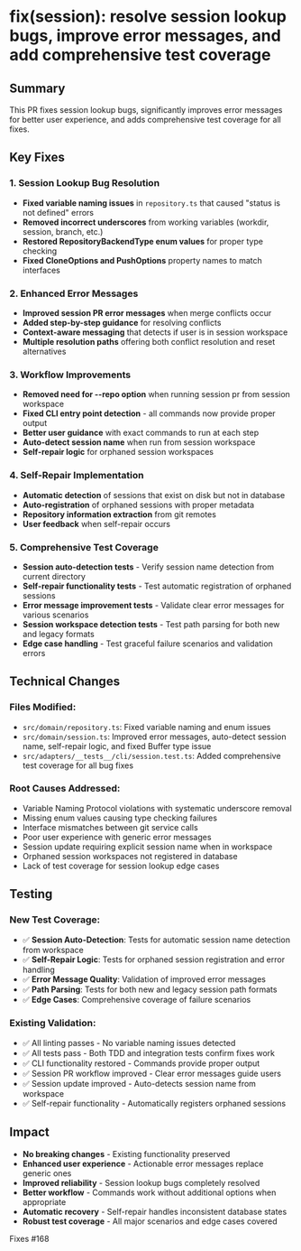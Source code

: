 # fix(session): resolve session lookup bugs, improve error messages, and add comprehensive test coverage

## Summary

This PR fixes session lookup bugs, significantly improves error messages for better user experience, and adds comprehensive test coverage for all fixes.

## Key Fixes

### 1. Session Lookup Bug Resolution

- **Fixed variable naming issues** in `repository.ts` that caused "status is not defined" errors
- **Removed incorrect underscores** from working variables (workdir, session, branch, etc.)
- **Restored RepositoryBackendType enum values** for proper type checking
- **Fixed CloneOptions and PushOptions** property names to match interfaces

### 2. Enhanced Error Messages

- **Improved session PR error messages** when merge conflicts occur
- **Added step-by-step guidance** for resolving conflicts
- **Context-aware messaging** that detects if user is in session workspace
- **Multiple resolution paths** offering both conflict resolution and reset alternatives

### 3. Workflow Improvements

- **Removed need for --repo option** when running session pr from session workspace
- **Fixed CLI entry point detection** - all commands now provide proper output
- **Better user guidance** with exact commands to run at each step
- **Auto-detect session name** when run from session workspace
- **Self-repair logic** for orphaned session workspaces

### 4. Self-Repair Implementation

- **Automatic detection** of sessions that exist on disk but not in database
- **Auto-registration** of orphaned sessions with proper metadata
- **Repository information extraction** from git remotes
- **User feedback** when self-repair occurs

### 5. Comprehensive Test Coverage

- **Session auto-detection tests** - Verify session name detection from current directory
- **Self-repair functionality tests** - Test automatic registration of orphaned sessions
- **Error message improvement tests** - Validate clear error messages for various scenarios
- **Session workspace detection tests** - Test path parsing for both new and legacy formats
- **Edge case handling** - Test graceful failure scenarios and validation errors

## Technical Changes

### Files Modified:

- `src/domain/repository.ts`: Fixed variable naming and enum issues
- `src/domain/session.ts`: Improved error messages, auto-detect session name, self-repair logic, and fixed Buffer type issue
- `src/adapters/__tests__/cli/session.test.ts`: Added comprehensive test coverage for all bug fixes

### Root Causes Addressed:

- Variable Naming Protocol violations with systematic underscore removal
- Missing enum values causing type checking failures
- Interface mismatches between git service calls
- Poor user experience with generic error messages
- Session update requiring explicit session name when in workspace
- Orphaned session workspaces not registered in database
- Lack of test coverage for session lookup edge cases

## Testing

### New Test Coverage:

- ✅ **Session Auto-Detection**: Tests for automatic session name detection from workspace
- ✅ **Self-Repair Logic**: Tests for orphaned session registration and error handling
- ✅ **Error Message Quality**: Validation of improved error messages
- ✅ **Path Parsing**: Tests for both new and legacy session path formats
- ✅ **Edge Cases**: Comprehensive coverage of failure scenarios

### Existing Validation:

- ✅ All linting passes - No variable naming issues detected
- ✅ All tests pass - Both TDD and integration tests confirm fixes work
- ✅ CLI functionality restored - Commands provide proper output
- ✅ Session PR workflow improved - Clear error messages guide users
- ✅ Session update improved - Auto-detects session name from workspace
- ✅ Self-repair functionality - Automatically registers orphaned sessions

## Impact

- **No breaking changes** - Existing functionality preserved
- **Enhanced user experience** - Actionable error messages replace generic ones
- **Improved reliability** - Session lookup bugs completely resolved
- **Better workflow** - Commands work without additional options when appropriate
- **Automatic recovery** - Self-repair handles inconsistent database states
- **Robust test coverage** - All major scenarios and edge cases covered

Fixes #168
